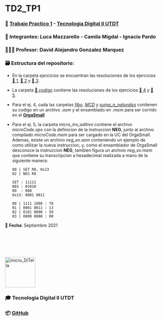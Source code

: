 # TD2_TP1

### 💾 [Trabajo Practico 1](https://github.com/IgnacioPardo/TD2_TP1/blob/main/Enunciado_TP1.pdf) - [Tecnologia Digital II UTDT](https://www.utdt.edu/ver_contenido.php?id_contenido=19866&id_item_menu=31534)

### 🧠 **Integrantes**: Luca Mazzarello - Camila Migdal - Ignacio Pardo

### 👨🏻‍🏫 **Profesor**: David Alejandro Gonzalez Marquez

### 🗃 **Estructura del repositorio**:
  - En la carpeta *ejercicios* se encuentran las resoluciones de los ejercicios [📕 1](https://github.com/IgnacioPardo/TD2_TP1/blob/main/ejercicios/Ejercicio1.md), [📗 2](https://github.com/IgnacioPardo/TD2_TP1/blob/main/ejercicios/Ejercicio2.md) y [📘 3](https://github.com/IgnacioPardo/TD2_TP1/blob/main/ejercicios/Ejercicio3.md). 
  - La carpeta [💾 *codigo*](https://github.com/IgnacioPardo/TD2_TP1/tree/main/codigo) contiene las resoluciones de los ejercicios [📙 4](https://github.com/IgnacioPardo/TD2_TP1/tree/main/codigo/ej4) y [📓 5](https://github.com/IgnacioPardo/TD2_TP1/tree/main/codigo/ej5).
  - Para el ej. 4, cada las carpetas [_fibo_](https://github.com/IgnacioPardo/TD2_TP1/tree/main/codigo/ej4/fibo), [_MCD_](https://github.com/IgnacioPardo/TD2_TP1/tree/main/codigo/ej4/MCD) y [_suma_n_naturales_](https://github.com/IgnacioPardo/TD2_TP1/tree/main/codigo/ej4/suma_n_naturales) contienen su codigo en un archivo _.asm_ y el ensamblado en _.mem_ para ser corrido en el **[OrgaSmall](https://github.com/fokerman/microOrgaSmall)**
  - Para el ej. 5, la carpeta _micro_inv_aditivo_ contiene el archivo _microCode.ops_ con la definicion de la instruccion **NEG**, junto al archivo compilado _microCode.mem_ para ser cargado en la UC del OrgaSmall. Ademas, existe un archivo _neg_ex.asm_ conteniendo un ejemplo de como utilizar la nueva instruccion, y, como el ensamblador de OrgaSmall desconoce la instruccion **NEG**, tambien figura un archvio _neg_ex.mem_ que contiene su transcripcion a hexadecimal realizada a mano de la siguiente manera:
    
        00 | SET R0, 0x13
        02 | NEG R0
        
        SET : 11111 
        NEG : 01010
        R0  : 000 
        0x13: 0001 0011
        
        00 | 1111 1000 : f8
        01 | 0001 0011 : 13
        02 | 0101 0000 : 50
        03 | 0000 0000 : 00
        
 📅 **Fecha**: Septiembre 2021

<br/><br/><br/><br/>

<img width="100" alt="micro_DiTella" src="https://user-images.githubusercontent.com/65306107/132214134-ac5df2b8-353e-46b2-9c6e-ab9f0429a767.png"> 

### 🎓 Tecnologia Digital II UTDT
### 📦 [GitHub](https://github.com/IgnacioPardo/TD2_TP1)
